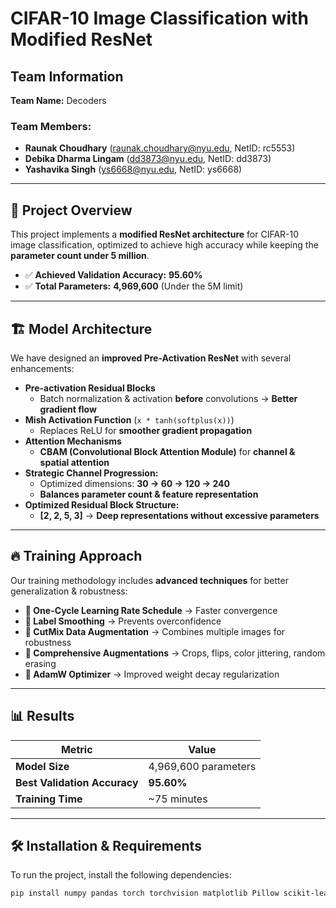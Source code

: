 # CIFAR-10 Image Classification with Modified ResNet

## Team Information

**Team Name:** Decoders  

### Team Members:
- **Raunak Choudhary** ([raunak.choudhary@nyu.edu](mailto:raunak.choudhary@nyu.edu), NetID: rc5553)  
- **Debika Dharma Lingam** ([dd3873@nyu.edu](mailto:dd3873@nyu.edu), NetID: dd3873)  
- **Yashavika Singh** ([ys6668@nyu.edu](mailto:ys6668@nyu.edu), NetID: ys6668)  

-------------------------------------

## 📌 Project Overview
This project implements a **modified ResNet architecture** for CIFAR-10 image classification, optimized to achieve high accuracy while keeping the **parameter count under 5 million**.  

- ✅ **Achieved Validation Accuracy:** **95.60%**  
- ✅ **Total Parameters:** **4,969,600** (Under the 5M limit)  

-------------------------------------

## 🏗 Model Architecture
We have designed an **improved Pre-Activation ResNet** with several enhancements:

- **Pre-activation Residual Blocks**  
  - Batch normalization & activation **before** convolutions → **Better gradient flow**  
- **Mish Activation Function** (`x * tanh(softplus(x))`)  
  - Replaces ReLU for **smoother gradient propagation**  
- **Attention Mechanisms**  
  - **CBAM (Convolutional Block Attention Module)** for **channel & spatial attention**  
- **Strategic Channel Progression:**  
  - Optimized dimensions: **30 → 60 → 120 → 240**  
  - **Balances parameter count & feature representation**  
- **Optimized Residual Block Structure:**  
  - **[2, 2, 5, 3]** → **Deep representations without excessive parameters**  

-------------------------------------

## 🔥 Training Approach
Our training methodology includes **advanced techniques** for better generalization & robustness:

- **📌 One-Cycle Learning Rate Schedule** → Faster convergence  
- **📌 Label Smoothing** → Prevents overconfidence  
- **📌 CutMix Data Augmentation** → Combines multiple images for robustness  
- **📌 Comprehensive Augmentations** → Crops, flips, color jittering, random erasing  
- **📌 AdamW Optimizer** → Improved weight decay regularization  

-------------------------------------

## 📊 Results

| Metric                 | Value                 |
|------------------------|----------------------|
| **Model Size**         | 4,969,600 parameters |
| **Best Validation Accuracy** | **95.60%** |
| **Training Time**      | ~75 minutes         |

-------------------------------------

## 🛠 Installation & Requirements
To run the project, install the following dependencies:

```bash
pip install numpy pandas torch torchvision matplotlib Pillow scikit-learn
